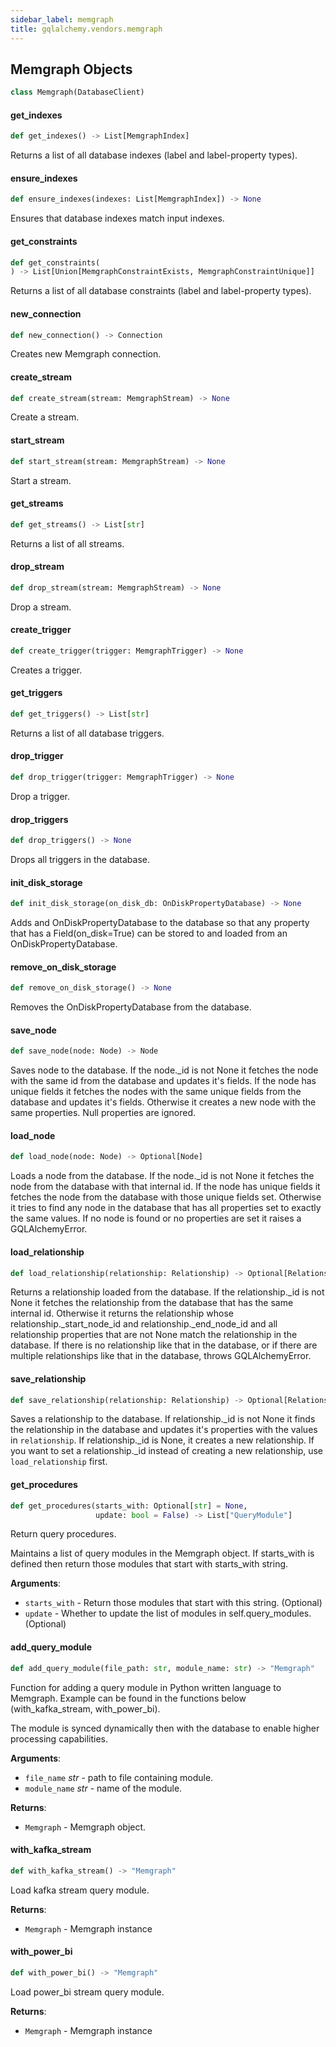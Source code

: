 ```yaml
---
sidebar_label: memgraph
title: gqlalchemy.vendors.memgraph
---
```


## Memgraph Objects

```python
class Memgraph(DatabaseClient)
```

#### get\_indexes

```python
def get_indexes() -> List[MemgraphIndex]
```

Returns a list of all database indexes (label and label-property types).

#### ensure\_indexes

```python
def ensure_indexes(indexes: List[MemgraphIndex]) -> None
```

Ensures that database indexes match input indexes.

#### get\_constraints

```python
def get_constraints(
) -> List[Union[MemgraphConstraintExists, MemgraphConstraintUnique]]
```

Returns a list of all database constraints (label and label-property types).

#### new\_connection

```python
def new_connection() -> Connection
```

Creates new Memgraph connection.

#### create\_stream

```python
def create_stream(stream: MemgraphStream) -> None
```

Create a stream.

#### start\_stream

```python
def start_stream(stream: MemgraphStream) -> None
```

Start a stream.

#### get\_streams

```python
def get_streams() -> List[str]
```

Returns a list of all streams.

#### drop\_stream

```python
def drop_stream(stream: MemgraphStream) -> None
```

Drop a stream.

#### create\_trigger

```python
def create_trigger(trigger: MemgraphTrigger) -> None
```

Creates a trigger.

#### get\_triggers

```python
def get_triggers() -> List[str]
```

Returns a list of all database triggers.

#### drop\_trigger

```python
def drop_trigger(trigger: MemgraphTrigger) -> None
```

Drop a trigger.

#### drop\_triggers

```python
def drop_triggers() -> None
```

Drops all triggers in the database.

#### init\_disk\_storage

```python
def init_disk_storage(on_disk_db: OnDiskPropertyDatabase) -> None
```

Adds and OnDiskPropertyDatabase to the database so that any property
that has a Field(on_disk=True) can be stored to and loaded from
an OnDiskPropertyDatabase.

#### remove\_on\_disk\_storage

```python
def remove_on_disk_storage() -> None
```

Removes the OnDiskPropertyDatabase from the database.

#### save\_node

```python
def save_node(node: Node) -> Node
```

Saves node to the database.
If the node._id is not None it fetches the node with the same id from
the database and updates it&#x27;s fields.
If the node has unique fields it fetches the nodes with the same unique
fields from the database and updates it&#x27;s fields.
Otherwise it creates a new node with the same properties.
Null properties are ignored.

#### load\_node

```python
def load_node(node: Node) -> Optional[Node]
```

Loads a node from the database.
If the node._id is not None it fetches the node from the database with that
internal id.
If the node has unique fields it fetches the node from the database with
those unique fields set.
Otherwise it tries to find any node in the database that has all properties
set to exactly the same values.
If no node is found or no properties are set it raises a GQLAlchemyError.

#### load\_relationship

```python
def load_relationship(relationship: Relationship) -> Optional[Relationship]
```

Returns a relationship loaded from the database.
If the relationship._id is not None it fetches the relationship from
the database that has the same internal id.
Otherwise it returns the relationship whose relationship._start_node_id
and relationship._end_node_id and all relationship properties that
are not None match the relationship in the database.
If there is no relationship like that in the database, or if there are
multiple relationships like that in the database, throws GQLAlchemyError.

#### save\_relationship

```python
def save_relationship(relationship: Relationship) -> Optional[Relationship]
```

Saves a relationship to the database.
If relationship._id is not None it finds the relationship in the database
and updates it&#x27;s properties with the values in `relationship`.
If relationship._id is None, it creates a new relationship.
If you want to set a relationship._id instead of creating a new
relationship, use `load_relationship` first.

#### get\_procedures

```python
def get_procedures(starts_with: Optional[str] = None,
                   update: bool = False) -> List["QueryModule"]
```

Return query procedures.

Maintains a list of query modules in the Memgraph object. If starts_with
is defined then return those modules that start with starts_with string.

**Arguments**:

- `starts_with` - Return those modules that start with this string.
  (Optional)
- `update` - Whether to update the list of modules in
  self.query_modules. (Optional)

#### add\_query\_module

```python
def add_query_module(file_path: str, module_name: str) -> "Memgraph"
```

Function for adding a query module in Python written language to Memgraph.
Example can be found in the functions below (with_kafka_stream, with_power_bi).

The module is synced dynamically then with the database to enable higher processing
capabilities.

**Arguments**:

- `file_name` _str_ - path to file containing module.
- `module_name` _str_ - name of the module.
  

**Returns**:

- `Memgraph` - Memgraph object.

#### with\_kafka\_stream

```python
def with_kafka_stream() -> "Memgraph"
```

Load kafka stream query module.

**Returns**:

- `Memgraph` - Memgraph instance

#### with\_power\_bi

```python
def with_power_bi() -> "Memgraph"
```

Load power_bi stream query module.

**Returns**:

- `Memgraph` - Memgraph instance


